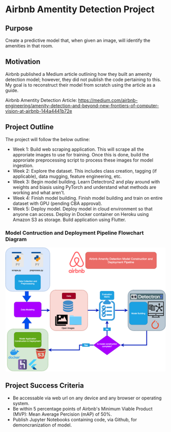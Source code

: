 # Airbnb Amentity Detection Project

## Purpose

Create a predictive model that, when given an image, will identify the amenities in that room.

## Motivation

Airbnb published a Medium article outlining how they built an amenity detection model; however, they did not publish the code pertaining to this. My goal is to reconstruct their model from scratch using the article as a guide.

Airbnb Amentity Detection Article: https://medium.com/airbnb-engineering/amenity-detection-and-beyond-new-frontiers-of-computer-vision-at-airbnb-144a4441b72e

## Project Outline

The project will follow the below outline:
  - Week 1: Build web scraping application. This will scrape all the approriate images to use for training. Once this is done, build the approriate preprocessing script to process these images for model ingestion.
  - Week 2: Explore the dataset. This includes class creation, tagging (if applicable), data mugging, feature engineering, etc.
  - Week 3: Begin model building. Learn Detectron2 and play around with weights and biasis using PyTorch and understand what methods are working and what aren't.
  - Week 4: Finish model building. Finish model building and train on entire dataset with GPU (pending CBA approval).
  - Week 5: Deploy model. Deploy model in cloud environment so that anyone can access. Deploy in Docker container on Heroku using Amazon S3 as storage. Build application using Flutter.
  
 ### Model Contruction and Deployment Pipeline Flowchart Diagram

![](Airbnb%20Amenity%20Detection%20Model%20Pipeline.png?raw=true)

## Project Success Criteria

- Be accessable via web url on any device and any browser or operating system.
- Be within 5 percentage points of Airbnb's Minimum Viable Product (MVP): Mean Average Percision (mAP) of 50%.
- Publish Jupyter Notebooks containing code, via Github, for demoncranization of model.
